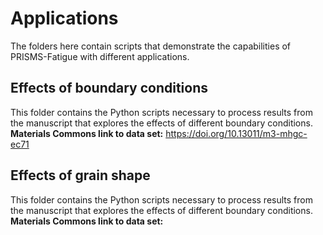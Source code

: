 # Applications

  The folders here contain scripts that demonstrate the capabilities of PRISMS-Fatigue with different applications.
    
## Effects of boundary conditions
 
  This folder contains the Python scripts necessary to process results from the manuscript that explores the effects of different boundary conditions.
  <B>Materials Commons link to data set:</B> https://doi.org/10.13011/m3-mhgc-ec71
  
  

## Effects of grain shape
 
  This folder contains the Python scripts necessary to process results from the manuscript that explores the effects of different boundary conditions.
  <B>Materials Commons link to data set:</B>